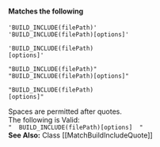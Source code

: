 #### Matches the following

````text
'BUILD_INCLUDE(filePath)'
'BUILD_INCLUDE(filePath)[options]'

'BUILD_INCLUDE(filePath)
[options]'  

"BUILD_INCLUDE(filePath)"
"BUILD_INCLUDE(filePath)[options]"

"BUILD_INCLUDE(filePath)
[options]"
````  

Spaces are permitted after quotes.  
The following is Valid:  
`"  BUILD_INCLUDE(filePath)[options]  "`  
**See Also:** Class [[MatchBuildIncludeQuote]]  